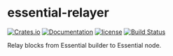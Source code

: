 # essential-relayer

[![Crates.io][crates-badge]][crates-url]
[![Documentation][docs-badge]][docs-url]
[![license][apache-badge]][apache-url]
[![Build Status][actions-badge]][actions-url]

[crates-badge]: https://img.shields.io/crates/v/essential-relayer.svg
[crates-url]: https://crates.io/crates/essential-relayer
[docs-badge]: https://docs.rs/essential-relayer/badge.svg
[docs-url]: https://docs.rs/essential-relayer
[apache-badge]: https://img.shields.io/badge/license-APACHE-blue.svg
[apache-url]: LICENSE
[actions-badge]: https://github.com/essential-contributions/essential-node/workflows/ci/badge.svg
[actions-url]: https://github.com/essential-contributions/essential-node/actions

Relay blocks from Essential builder to Essential node.

